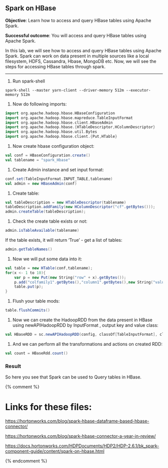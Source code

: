 ## Spark on HBase

**Objective**: Learn how to access and query HBase tables using Apache Spark.

**Successful outcome**:  You will access and query HBase tables using Apache Spark.

In this lab, we will see how to access and query HBase tables using Apache Spark. Spark can work on data present in multiple sources like a local filesystem, HDFS, Cassandra, Hbase, MongoDB etc. Now, we will see the steps for accessing HBase tables through spark.

----

1. Run spark-shell

```
spark-shell --master yarn-client --driver-memory 512m --executor-memory 512m
```

1. Now do following imports:

```scala
import org.apache.hadoop.hbase.HBaseConfiguration
import org.apache.hadoop.hbase.mapreduce.TableInputFormat
import org.apache.hadoop.hbase.client.HBaseAdmin
import org.apache.hadoop.hbase.{HTableDescriptor,HColumnDescriptor}
import org.apache.hadoop.hbase.util.Bytes
import org.apache.hadoop.hbase.client.{Put,HTable}
```

1. Now create hbase configuration object:

```scala
val conf = HBaseConfiguration.create() 
val tablename = "spark_Hbase"
```

1. Create Admin instance and set input format:

```scala
conf.set(TableInputFormat.INPUT_TABLE,tablename)
val admin = new HBaseAdmin(conf)
```

1. Create table:

```scala
val tableDescription = new HTableDescriptor(tablename)
tableDescription.addFamily(new HColumnDescriptor("cf".getBytes()));
admin.createTable(tableDescription);
```

1. Check the create table exists or not:

```scala
admin.isTableAvailable(tablename)
```

If the table exists, it will return ‘True’ - get a list of tables:

```scala
admin.getTableNames()
```

1. Now we will put some data into it:

```scala
val table = new HTable(conf,tablename);
for(x <- 1 to 10){
	var p = new Put(new String("row" + x).getBytes());
	p.add("colfamily1".getBytes(),"column1".getBytes(),new String("value" + x).getBytes());
	table.put(p);
}
```

1. Flush your table mods:

```scala
table.flushCommits()
```

1. Now we can create the HadoopRDD from the data present in HBase using newAPIHadoopRDD by InputFormat , output key and value class:

```scala
val HBaseRDD = sc.newAPIHadoopRDD(config, classOf[TableInputFormat], classOf[org.apache.hadoop.hbase.io.ImmutableBytesWritable]. classOf[org.apache.hadoop.hbase.client.Result])
```

1. And we can perform all the transformations and actions on created RDD:

```scala
val count = HBaseRdd.count()
```

### Result

So here you see that Spark can be used to Query tables in HBase.

{% comment %}
# Links for these files:

https://hortonworks.com/blog/spark-hbase-dataframe-based-hbase-connector/

https://hortonworks.com/blog/spark-hbase-connector-a-year-in-review/

https://docs.hortonworks.com/HDPDocuments/HDP2/HDP-2.6.1/bk_spark-component-guide/content/spark-on-hbase.html

{% endcomment %}

